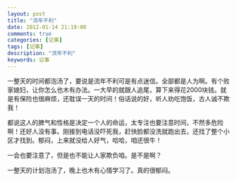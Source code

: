 ```yaml
---
layout: post
title: "流年不利"
date: 2012-01-14 21:19:00 
comments: true
categories: [记事]
tags: [记事]
description: "流年不利"
keywords: 记事
---
```



 
  一整天的时间都泡汤了，要说是流年不利可是有点迷信。全部都是人为啊。有个败家媳妇，让你怎么也木有办法。一大早的就跟人追尾，算下来得花2000块钱。就是有保险也很麻烦，还耽误一天的时间！俗话说的好，听人劝吃饱饭，古人诚不欺我！
 
 
  都说这人的脾气和性格是决定一个人的命运，太专注也要注意时间，不然多危险啊！还好人没有事。刚接到电话没吓死我，赶快脸都没洗就跑出去，还找了整个小区才找到。郁闷，上来就没给人好气，哈哈，咱还很牛！
  
   一会也要注意了，但是也不能让人家欺负咱。是不是啊？
  
 
 
  一整天的计划泡汤了，晚上也木有心情学习了。真的很郁闷。
 


